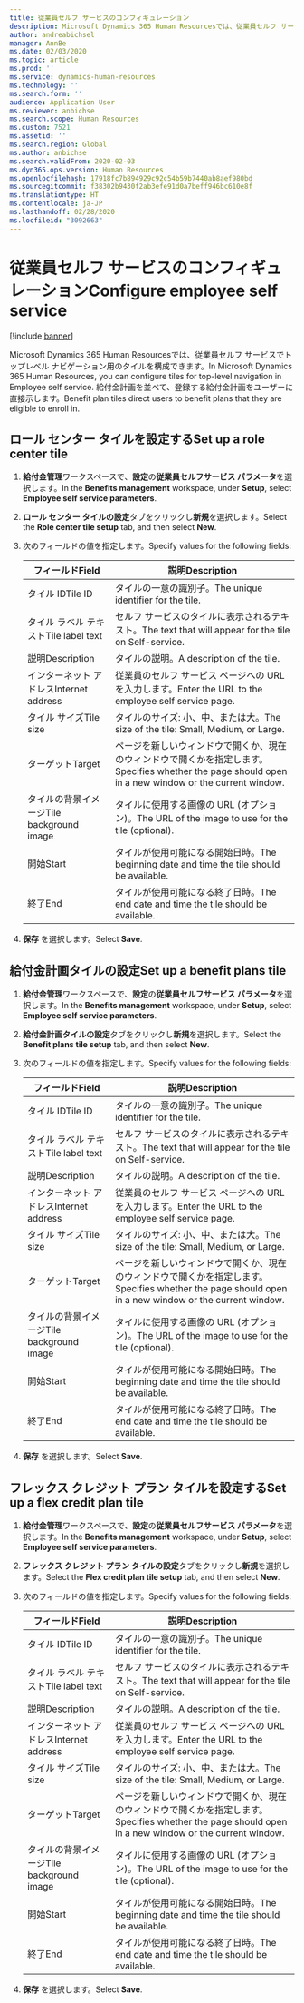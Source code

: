 ```yaml
---
title: 従業員セルフ サービスのコンフィギュレーション
description: Microsoft Dynamics 365 Human Resourcesでは、従業員セルフ サービスでトップレベル ナビゲーション用のタイルを構成できます。
author: andreabichsel
manager: AnnBe
ms.date: 02/03/2020
ms.topic: article
ms.prod: ''
ms.service: dynamics-human-resources
ms.technology: ''
ms.search.form: ''
audience: Application User
ms.reviewer: anbichse
ms.search.scope: Human Resources
ms.custom: 7521
ms.assetid: ''
ms.search.region: Global
ms.author: anbichse
ms.search.validFrom: 2020-02-03
ms.dyn365.ops.version: Human Resources
ms.openlocfilehash: 17918fc7b894929c92c54b59b7440ab8aef980bd
ms.sourcegitcommit: f38302b9430f2ab3efe91d0a7beff946bc610e8f
ms.translationtype: HT
ms.contentlocale: ja-JP
ms.lasthandoff: 02/28/2020
ms.locfileid: "3092663"
---
```

# <a name="configure-employee-self-service"></a><span data-ttu-id="35eab-103">従業員セルフ サービスのコンフィギュレーション</span><span class="sxs-lookup"><span data-stu-id="35eab-103">Configure employee self service</span></span>

[!include [banner](includes/preview-feature.md)]

<span data-ttu-id="35eab-104">Microsoft Dynamics 365 Human Resourcesでは、従業員セルフ サービスでトップレベル ナビゲーション用のタイルを構成できます。</span><span class="sxs-lookup"><span data-stu-id="35eab-104">In Microsoft Dynamics 365 Human Resources, you can configure tiles for top-level navigation in Employee self service.</span></span> <span data-ttu-id="35eab-105">給付金計画を並べて、登録する給付金計画をユーザーに直接示します。</span><span class="sxs-lookup"><span data-stu-id="35eab-105">Benefit plan tiles direct users to benefit plans that they are eligible to enroll in.</span></span>

## <a name="set-up-a-role-center-tile"></a><span data-ttu-id="35eab-106">ロール センター タイルを設定する</span><span class="sxs-lookup"><span data-stu-id="35eab-106">Set up a role center tile</span></span>

1. <span data-ttu-id="35eab-107">**給付金管理**ワークスペースで、**設定**の**従業員セルフサービス パラメータ**を選択します。</span><span class="sxs-lookup"><span data-stu-id="35eab-107">In the **Benefits management** workspace, under **Setup**, select **Employee self service parameters**.</span></span>

2. <span data-ttu-id="35eab-108">**ロール センター タイルの設定**タブをクリックし**新規**を選択します。</span><span class="sxs-lookup"><span data-stu-id="35eab-108">Select the **Role center tile setup** tab, and then select **New**.</span></span>

3. <span data-ttu-id="35eab-109">次のフィールドの値を指定します。</span><span class="sxs-lookup"><span data-stu-id="35eab-109">Specify values for the following fields:</span></span>

   | <span data-ttu-id="35eab-110">フィールド</span><span class="sxs-lookup"><span data-stu-id="35eab-110">Field</span></span> | <span data-ttu-id="35eab-111">説明</span><span class="sxs-lookup"><span data-stu-id="35eab-111">Description</span></span> |
   | --- | --- |
   | <span data-ttu-id="35eab-112">タイル ID</span><span class="sxs-lookup"><span data-stu-id="35eab-112">Tile ID</span></span> | <span data-ttu-id="35eab-113">タイルの一意の識別子。</span><span class="sxs-lookup"><span data-stu-id="35eab-113">The unique identifier for the tile.</span></span> |
   | <span data-ttu-id="35eab-114">タイル ラベル テキスト</span><span class="sxs-lookup"><span data-stu-id="35eab-114">Tile label text</span></span> | <span data-ttu-id="35eab-115">セルフ サービスのタイルに表示されるテキスト。</span><span class="sxs-lookup"><span data-stu-id="35eab-115">The text that will appear for the tile on Self-service.</span></span> |
   | <span data-ttu-id="35eab-116">説明</span><span class="sxs-lookup"><span data-stu-id="35eab-116">Description</span></span> | <span data-ttu-id="35eab-117">タイルの説明。</span><span class="sxs-lookup"><span data-stu-id="35eab-117">A description of the tile.</span></span> |
   | <span data-ttu-id="35eab-118">インターネット アドレス</span><span class="sxs-lookup"><span data-stu-id="35eab-118">Internet address</span></span> | <span data-ttu-id="35eab-119">従業員のセルフ サービス ページへの URL を入力します。</span><span class="sxs-lookup"><span data-stu-id="35eab-119">Enter the URL to the employee self service page.</span></span> |
   | <span data-ttu-id="35eab-120">タイル サイズ</span><span class="sxs-lookup"><span data-stu-id="35eab-120">Tile size</span></span> | <span data-ttu-id="35eab-121">タイルのサイズ: 小、中、または大。</span><span class="sxs-lookup"><span data-stu-id="35eab-121">The size of the tile: Small, Medium, or Large.</span></span> |
   | <span data-ttu-id="35eab-122">ターゲット</span><span class="sxs-lookup"><span data-stu-id="35eab-122">Target</span></span> | <span data-ttu-id="35eab-123">ページを新しいウィンドウで開くか、現在のウィンドウで開くかを指定します。</span><span class="sxs-lookup"><span data-stu-id="35eab-123">Specifies whether the page should open in a new window or the current window.</span></span> |
   | <span data-ttu-id="35eab-124">タイルの背景イメージ</span><span class="sxs-lookup"><span data-stu-id="35eab-124">Tile background image</span></span> | <span data-ttu-id="35eab-125">タイルに使用する画像の URL (オプション)。</span><span class="sxs-lookup"><span data-stu-id="35eab-125">The URL of the image to use for the tile (optional).</span></span> |
   | <span data-ttu-id="35eab-126">開始</span><span class="sxs-lookup"><span data-stu-id="35eab-126">Start</span></span> | <span data-ttu-id="35eab-127">タイルが使用可能になる開始日時。</span><span class="sxs-lookup"><span data-stu-id="35eab-127">The beginning date and time the tile should be available.</span></span> |
   | <span data-ttu-id="35eab-128">終了</span><span class="sxs-lookup"><span data-stu-id="35eab-128">End</span></span> | <span data-ttu-id="35eab-129">タイルが使用可能になる終了日時。</span><span class="sxs-lookup"><span data-stu-id="35eab-129">The end date and time the tile should be available.</span></span> |

4. <span data-ttu-id="35eab-130">**保存** を選択します。</span><span class="sxs-lookup"><span data-stu-id="35eab-130">Select **Save**.</span></span>

## <a name="set-up-a-benefit-plans-tile"></a><span data-ttu-id="35eab-131">給付金計画タイルの設定</span><span class="sxs-lookup"><span data-stu-id="35eab-131">Set up a benefit plans tile</span></span>

1. <span data-ttu-id="35eab-132">**給付金管理**ワークスペースで、**設定**の**従業員セルフサービス パラメータ**を選択します。</span><span class="sxs-lookup"><span data-stu-id="35eab-132">In the **Benefits management** workspace, under **Setup**, select **Employee self service parameters**.</span></span>

2. <span data-ttu-id="35eab-133">**給付金計画タイルの設定**タブをクリックし**新規**を選択します。</span><span class="sxs-lookup"><span data-stu-id="35eab-133">Select the **Benefit plans tile setup** tab, and then select **New**.</span></span>

3. <span data-ttu-id="35eab-134">次のフィールドの値を指定します。</span><span class="sxs-lookup"><span data-stu-id="35eab-134">Specify values for the following fields:</span></span>

   | <span data-ttu-id="35eab-135">フィールド</span><span class="sxs-lookup"><span data-stu-id="35eab-135">Field</span></span> | <span data-ttu-id="35eab-136">説明</span><span class="sxs-lookup"><span data-stu-id="35eab-136">Description</span></span> |
   | --- | --- |
   | <span data-ttu-id="35eab-137">タイル ID</span><span class="sxs-lookup"><span data-stu-id="35eab-137">Tile ID</span></span> | <span data-ttu-id="35eab-138">タイルの一意の識別子。</span><span class="sxs-lookup"><span data-stu-id="35eab-138">The unique identifier for the tile.</span></span> |
   | <span data-ttu-id="35eab-139">タイル ラベル テキスト</span><span class="sxs-lookup"><span data-stu-id="35eab-139">Tile label text</span></span> | <span data-ttu-id="35eab-140">セルフ サービスのタイルに表示されるテキスト。</span><span class="sxs-lookup"><span data-stu-id="35eab-140">The text that will appear for the tile on Self-service.</span></span> |
   | <span data-ttu-id="35eab-141">説明</span><span class="sxs-lookup"><span data-stu-id="35eab-141">Description</span></span> | <span data-ttu-id="35eab-142">タイルの説明。</span><span class="sxs-lookup"><span data-stu-id="35eab-142">A description of the tile.</span></span> |
   | <span data-ttu-id="35eab-143">インターネット アドレス</span><span class="sxs-lookup"><span data-stu-id="35eab-143">Internet address</span></span> | <span data-ttu-id="35eab-144">従業員のセルフ サービス ページへの URL を入力します。</span><span class="sxs-lookup"><span data-stu-id="35eab-144">Enter the URL to the employee self service page.</span></span> |
   | <span data-ttu-id="35eab-145">タイル サイズ</span><span class="sxs-lookup"><span data-stu-id="35eab-145">Tile size</span></span> | <span data-ttu-id="35eab-146">タイルのサイズ: 小、中、または大。</span><span class="sxs-lookup"><span data-stu-id="35eab-146">The size of the tile: Small, Medium, or Large.</span></span> |
   | <span data-ttu-id="35eab-147">ターゲット</span><span class="sxs-lookup"><span data-stu-id="35eab-147">Target</span></span> | <span data-ttu-id="35eab-148">ページを新しいウィンドウで開くか、現在のウィンドウで開くかを指定します。</span><span class="sxs-lookup"><span data-stu-id="35eab-148">Specifies whether the page should open in a new window or the current window.</span></span> |
   | <span data-ttu-id="35eab-149">タイルの背景イメージ</span><span class="sxs-lookup"><span data-stu-id="35eab-149">Tile background image</span></span> | <span data-ttu-id="35eab-150">タイルに使用する画像の URL (オプション)。</span><span class="sxs-lookup"><span data-stu-id="35eab-150">The URL of the image to use for the tile (optional).</span></span> |
   | <span data-ttu-id="35eab-151">開始</span><span class="sxs-lookup"><span data-stu-id="35eab-151">Start</span></span> | <span data-ttu-id="35eab-152">タイルが使用可能になる開始日時。</span><span class="sxs-lookup"><span data-stu-id="35eab-152">The beginning date and time the tile should be available.</span></span> |
   | <span data-ttu-id="35eab-153">終了</span><span class="sxs-lookup"><span data-stu-id="35eab-153">End</span></span> | <span data-ttu-id="35eab-154">タイルが使用可能になる終了日時。</span><span class="sxs-lookup"><span data-stu-id="35eab-154">The end date and time the tile should be available.</span></span> |

4. <span data-ttu-id="35eab-155">**保存** を選択します。</span><span class="sxs-lookup"><span data-stu-id="35eab-155">Select **Save**.</span></span>

## <a name="set-up-a-flex-credit-plan-tile"></a><span data-ttu-id="35eab-156">フレックス クレジット プラン タイルを設定する</span><span class="sxs-lookup"><span data-stu-id="35eab-156">Set up a flex credit plan tile</span></span>

1. <span data-ttu-id="35eab-157">**給付金管理**ワークスペースで、**設定**の**従業員セルフサービス パラメータ**を選択します。</span><span class="sxs-lookup"><span data-stu-id="35eab-157">In the **Benefits management** workspace, under **Setup**, select **Employee self service parameters**.</span></span>

2. <span data-ttu-id="35eab-158">**フレックス クレジット プラン タイルの設定**タブをクリックし**新規**を選択します。</span><span class="sxs-lookup"><span data-stu-id="35eab-158">Select the **Flex credit plan tile setup** tab, and then select **New**.</span></span>

3. <span data-ttu-id="35eab-159">次のフィールドの値を指定します。</span><span class="sxs-lookup"><span data-stu-id="35eab-159">Specify values for the following fields:</span></span>

   | <span data-ttu-id="35eab-160">フィールド</span><span class="sxs-lookup"><span data-stu-id="35eab-160">Field</span></span> | <span data-ttu-id="35eab-161">説明</span><span class="sxs-lookup"><span data-stu-id="35eab-161">Description</span></span> |
   | --- | --- |
   | <span data-ttu-id="35eab-162">タイル ID</span><span class="sxs-lookup"><span data-stu-id="35eab-162">Tile ID</span></span> | <span data-ttu-id="35eab-163">タイルの一意の識別子。</span><span class="sxs-lookup"><span data-stu-id="35eab-163">The unique identifier for the tile.</span></span> |
   | <span data-ttu-id="35eab-164">タイル ラベル テキスト</span><span class="sxs-lookup"><span data-stu-id="35eab-164">Tile label text</span></span> | <span data-ttu-id="35eab-165">セルフ サービスのタイルに表示されるテキスト。</span><span class="sxs-lookup"><span data-stu-id="35eab-165">The text that will appear for the tile on Self-service.</span></span> |
   | <span data-ttu-id="35eab-166">説明</span><span class="sxs-lookup"><span data-stu-id="35eab-166">Description</span></span> | <span data-ttu-id="35eab-167">タイルの説明。</span><span class="sxs-lookup"><span data-stu-id="35eab-167">A description of the tile.</span></span> |
   | <span data-ttu-id="35eab-168">インターネット アドレス</span><span class="sxs-lookup"><span data-stu-id="35eab-168">Internet address</span></span> | <span data-ttu-id="35eab-169">従業員のセルフ サービス ページへの URL を入力します。</span><span class="sxs-lookup"><span data-stu-id="35eab-169">Enter the URL to the employee self service page.</span></span> |
   | <span data-ttu-id="35eab-170">タイル サイズ</span><span class="sxs-lookup"><span data-stu-id="35eab-170">Tile size</span></span> | <span data-ttu-id="35eab-171">タイルのサイズ: 小、中、または大。</span><span class="sxs-lookup"><span data-stu-id="35eab-171">The size of the tile: Small, Medium, or Large.</span></span> |
   | <span data-ttu-id="35eab-172">ターゲット</span><span class="sxs-lookup"><span data-stu-id="35eab-172">Target</span></span> | <span data-ttu-id="35eab-173">ページを新しいウィンドウで開くか、現在のウィンドウで開くかを指定します。</span><span class="sxs-lookup"><span data-stu-id="35eab-173">Specifies whether the page should open in a new window or the current window.</span></span> |
   | <span data-ttu-id="35eab-174">タイルの背景イメージ</span><span class="sxs-lookup"><span data-stu-id="35eab-174">Tile background image</span></span> | <span data-ttu-id="35eab-175">タイルに使用する画像の URL (オプション)。</span><span class="sxs-lookup"><span data-stu-id="35eab-175">The URL of the image to use for the tile (optional).</span></span> |
   | <span data-ttu-id="35eab-176">開始</span><span class="sxs-lookup"><span data-stu-id="35eab-176">Start</span></span> | <span data-ttu-id="35eab-177">タイルが使用可能になる開始日時。</span><span class="sxs-lookup"><span data-stu-id="35eab-177">The beginning date and time the tile should be available.</span></span> |
   | <span data-ttu-id="35eab-178">終了</span><span class="sxs-lookup"><span data-stu-id="35eab-178">End</span></span> | <span data-ttu-id="35eab-179">タイルが使用可能になる終了日時。</span><span class="sxs-lookup"><span data-stu-id="35eab-179">The end date and time the tile should be available.</span></span> |

4. <span data-ttu-id="35eab-180">**保存** を選択します。</span><span class="sxs-lookup"><span data-stu-id="35eab-180">Select **Save**.</span></span>
